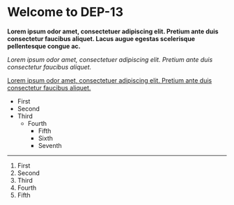 # Welcome to DEP-13
**Lorem ipsum odor amet, consectetuer adipiscing elit. Pretium ante duis consectetur faucibus aliquet. Lacus augue 
egestas scelerisque pellentesque congue ac.**

*Lorem ipsum odor amet, consectetuer adipiscing elit. Pretium ante duis consectetur faucibus aliquet.*

<ins>Lorem ipsum odor amet, consectetuer adipiscing elit. Pretium ante duis consectetur faucibus aliquet.</ins>

- First
- Second
- Third
  - Fourth
    - Fifth
    - Sixth
    - Seventh
<hr>

1. First
2. Second
3. Third
4. Fourth
5. Fifth